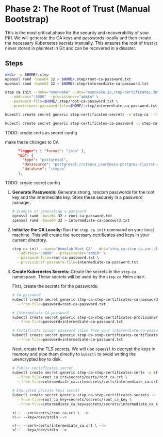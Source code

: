 # Phase 2: The Root of Trust (Manual Bootstrap)

This is the most critical phase for the security and recoverability of your PKI. We will generate the CA keys and passwords locally and then create the necessary Kubernetes secrets manually. This ensures the root of trust is never stored in plaintext in Git and can be recovered in a disaster.

## Steps



```bash
mkdir -p $HOME/.step
openssl rand -base64 32 > $HOME/.step/root-ca-password.txt
openssl rand -base64 32 > $HOME/.step/intermediate-ca-password.txt

step ca init --name="moonwake" --dns="moonwake.io,step-certificates.default.svc.cluster.local" \
  --address=":9000" --provisioner="admin" \
  --password-file=$HOME/.step/root-ca-password.txt \
  --provisioner-password-file=$HOME/.step/intermediate-ca-password.txt
```

```bash
kubectl create secret generic step-certificates-secrets -n step-ca --from-file=intermediate_ca_key=$HOME/.step/secrets/intermediate_ca_key 

kubectl create secret generic step-certificates-ca-password -n step-ca --type=smallstep.com/ca-password --from-file=password=$HOME/.step/secrets/intermediate-ca-password.txt
```

TODO: create certs as secret config


make these changes to CA
```json
      "logger": { "format": "json" },
      "db": {
        "type": "postgresql",
        "datasource": "postgresql://stepca_user@main-postgres-cluster-rw.postgres-db.svc.cluster.local:5432/",
        "database": "stepca"
      },

```

TODO: create secret config














1.  **Generate Passwords:**
    Generate strong, random passwords for the root key and the intermediate key. Store these securely in a password manager.

    ```bash
    # Example of generating a password
    openssl rand -base64 32 > root-ca-password.txt
    openssl rand -base64 32 > intermediate-ca-password.txt
    ```

2.  **Initialize the CA Locally:**
    Run the `step ca init` command on your local machine. This will create the necessary certificates and keys in your current directory.

    ```bash
    step ca init --name="Homelab Root CA" --dns="step-ca.step-ca.svc.cluster.local" \
      --address=":9000" --provisioner="admin" \
      --password-file=root-ca-password.txt \
      --provisioner-password-file=intermediate-ca-password.txt
    ```

3.  **Create Kubernetes Secrets:**
    Create the secrets in the `step-ca` namespace. These secrets will be used by the `step-ca` Helm chart.

    First, create the secrets for the passwords:
    ```bash
    # CA password
    kubectl create secret generic step-ca-step-certificates-ca-password -n step-ca \
      --from-file=password=root-ca-password.txt

    # Intermediate CA password
    kubectl create secret generic step-ca-step-certificates-provisioner-password -n step-ca \
      --from-file=password=intermediate-ca-password.txt

    # Certificate issuer password (also from your intermediate-ca-password.txt)
    kubectl create secret generic step-ca-step-certificates-certificate-issuer-password -n step-ca \
      --from-file=password=intermediate-ca-password.txt
    ```

    Next, create the TLS secrets. We will use `openssl` to decrypt the keys in memory and pipe them directly to `kubectl` to avoid writing the unencrypted key to disk.

    ```bash
    # Public certificates secret
    kubectl create secret generic step-ca-step-certificates-certs -n step-ca \
      --from-file=root_ca.crt=secrets/certs/root_ca.crt \
      --from-file=intermediate_ca.crt=secrets/certs/intermediate_ca.crt
   
    # Encrypted private keys secret
    kubectl create secret generic step-ca-step-certificates-secrets -n step-ca \
      --from-file=root_ca_key=secrets/secrets/root_ca_key \
      --from-file=intermediate_ca_key=secrets/secrets/intermediate_ca_key
    ```

    <!-- ```bash -->
    <!-- # Root CA certificates and keys -->
    <!-- openssl pkey -in secrets/root_ca_key -passin file:root-ca-password.txt | \ -->
      <!-- kubectl create secret tls step-ca-certs -n step-ca \ -->
        <!-- --cert=certs/root_ca.crt \ -->
        <!-- --key=/dev/stdin -->

    <!-- # Intermediate CA certificates and keys -->
    <!-- openssl pkey -in secrets/intermediate_ca_key -passin file:root-ca-password.txt | \ -->
      <!-- kubectl create secret tls step-ca-intermediate-certs -n step-ca \ -->
        <!-- --cert=certs/intermediate_ca.crt \ -->
        <!-- --key=/dev/stdin -->
    <!-- ``` -->
